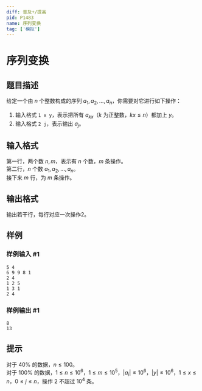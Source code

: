 ```yaml
---
diff: 普及+/提高
pid: P1483
name: 序列变换
tag: ['模拟']
---
```

# 序列变换
## 题目描述

给定一个由 $n$ 个整数构成的序列 $a_1, a_2, \ldots , a_n$，你需要对它进行如下操作：

1. 输入格式 `1 x y`，表示把所有 $a_{k x}$（$k$ 为正整数，$k x \le n$）都加上 $y$。
2. 输入格式 `2 j`，表示输出 $a_j$。
## 输入格式

第一行，两个数 $n, m$，表示有 $n$ 个数，$m$ 条操作。  
第二行，$n$ 个数 $a_1, a_2, \ldots , a_n$。  
接下来 $m$ 行，为 $m$ 条操作。
## 输出格式

输出若干行，每行对应一次操作2。

## 样例

### 样例输入 #1
```
5 4
6 9 9 8 1 
2 4
1 2 5
1 3 1
2 4

```
### 样例输出 #1
```
8
13
```
## 提示

对于 $40 \%$ 的数据，$n \le 100$。  
对于 $100 \%$ 的数据，$1 \le n \le {10}^6$，$1 \le m \le {10}^5$，$|a_i| \le {10}^6$，$|y| \le {10}^6$，$1 \le x\le n$，$0\le j \le n$，操作 2 不超过 ${10}^4$ 条。
